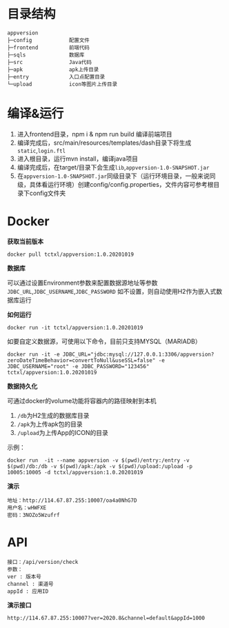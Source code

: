 # 目录结构
    
    appversion
    ├─config  			配置文件
    ├─frontend			前端代码
    ├─sqls    			数据库
    ├─src     			Java代码
    ├─apk     			apk上传目录
    ├─entry     		入口点配置目录
    └─upload  			icon等图片上传目录
    

# 编译&运行

1. 进入frontend目录，npm i & npm run build 编译前端项目
2. 编译完成后，src/main/resources/templates/dash目录下将生成`static`,`login.ftl`
3. 进入根目录，运行mvn install，编译java项目
4. 编译完成后，在target/目录下会生成`lib`,`appversion-1.0-SNAPSHOT.jar`
5. 在`appversion-1.0-SNAPSHOT.jar`同级目录下（运行环境目录，一般来说同级，具体看运行环境）创建config/config.properties，文件内容可参考根目录下config文件夹

# Docker

**获取当前版本**

`docker pull tctxl/appversion:1.0.20201019`

**数据库**

可以通过设置Environment参数来配置数据源地址等参数
`JDBC_URL`,`JDBC_USERNAME`,`JDBC_PASSWORD`
如不设置，则自动使用H2作为嵌入式数据库运行

**如何运行**

`docker run -it tctxl/appversion:1.0.20201019`

如要自定义数据源，可使用以下命令，目前只支持MYSQL（MARIADB）

`docker run -it
-e JDBC_URL="jdbc:mysql://127.0.0.1:3306/appversion?zeroDateTimeBehavior=convertToNull&useSSL=false"
-e JDBC_USERNAME="root"
-e JDBC_PASSWORD="123456"
tctxl/appversion:1.0.20201019`

**数据持久化**

可通过docker的volume功能将容器内的路径映射到本机

1. `/db`为H2生成的数据库目录
2. `/apk`为上传apk包的目录
3. `/upload`为上传App的ICON的目录

示例：

`docker run  -it --name appversion -v $(pwd)/entry:/entry -v $(pwd)/db:/db -v $(pwd)/apk:/apk -v $(pwd)/upload:/upload -p 10005:10005 -d tctxl/appversion:1.0.20201019`

**演示**
```
地址：http://114.67.87.255:10007/oa4a0NhG7D
用户名：wHWFXE
密码：3NOZo5Wzufrf
```

# API

```
接口：/api/version/check
参数：
ver : 版本号
channel : 渠道号
appId : 应用ID
```

**演示接口**
```
http://114.67.87.255:10007?ver=2020.8&channel=default&appId=1000
```
